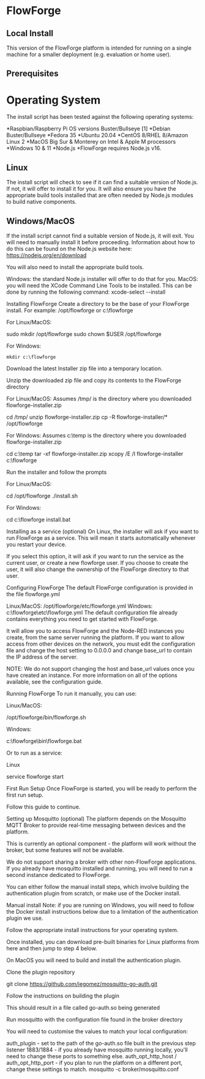 # FlowForge

## Local Install
This version of the FlowForge platform is intended for running on a single machine for a smaller deployment (e.g. evaluation or home user).

## Prerequisites
# Operating System
The install script has been tested against the following operating systems:

*Raspbian/Raspberry Pi OS versions Buster/Bullseye [1]
*Debian Buster/Bullseye
*Fedora 35
*Ubuntu 20.04
*CentOS 8/RHEL 8/Amazon Linux 2
*MacOS Big Sur & Monterey on Intel & Apple M processors
*Windows 10 & 11
*Node.js
*FlowForge requires Node.js v16.

## Linux
The install script will check to see if it can find a suitable version of Node.js. If not, it will offer to install it for you. It will also ensure you have the appropriate build tools installed that are often needed by Node.js modules to build native components.

## Windows/MacOS
If the install script cannot find a suitable version of Node.js, it will exit. You will need to manually install it before proceeding. Information about how to do this can be found on the Node.js website here: https://nodejs.org/en/download

You will also need to install the appropriate build tools.

Windows: the standard Node.js installer will offer to do that for you.
MacOS: you will need the XCode Command Line Tools to be installed. This can be done by running the following 
command:
xcode-select --install

Installing FlowForge
Create a directory to be the base of your FlowForge install. For example: /opt/flowforge or c:\flowforge

For Linux/MacOS:

sudo mkdir /opt/flowforge
sudo chown $USER /opt/flowforge

For Windows:

    mkdir c:\flowforge

Download the latest Installer zip file into a temporary location.

Unzip the downloaded zip file and copy its contents to the FlowForge directory

For Linux/MacOS:
Assumes /tmp/ is the directory where you downloaded flowforge-installer.zip

cd /tmp/
unzip flowforge-installer.zip
cp -R flowforge-installer/* /opt/flowforge

For Windows:
Assumes c:\temp is the directory where you downloaded flowforge-installer.zip

cd c:\temp
tar -xf flowforge-installer.zip
xcopy /E /I flowforge-installer c:\flowforge

Run the installer and follow the prompts

For Linux/MacOS:

cd /opt/flowforge
./install.sh

For Windows:

cd c:\flowforge
install.bat

Installing as a service (optional)
On Linux, the installer will ask if you want to run FlowForge as a service. This will mean it starts automatically whenever you restart your device.

If you select this option, it will ask if you want to run the service as the current user, or create a new flowforge user. If you choose to create the user, it will also change the ownership of the FlowForge directory to that user.

Configuring FlowForge
The default FlowForge configuration is provided in the file flowforge.yml

Linux/MacOS: /opt/flowforge/etc/flowforge.yml
Windows: c:\flowforge\etc\flowforge.yml
The default configuration file already contains everything you need to get started with FlowForge.

It will allow you to access FlowForge and the Node-RED instances you create, from the same server running the platform. If you want to allow access from other devices on the network, you must edit the configuration file and change the host setting to 0.0.0.0 and change base_url to contain the IP address of the server.

NOTE: We do not support changing the host and base_url values once you have created an instance. For more information on all of the options available, see the configuration guide.

Running FlowForge
To run it manually, you can use:

Linux/MacOS:

/opt/flowforge/bin/flowforge.sh

Windows:

c:\flowforge\bin\flowforge.bat

Or to run as a service:

Linux

service flowforge start

First Run Setup
Once FlowForge is started, you will be ready to perform the first run setup.

Follow this guide to continue.

Setting up Mosquitto (optional)
The platform depends on the Mosquitto MQTT Broker to provide real-time messaging between devices and the platform.

This is currently an optional component - the platform will work without the broker, but some features will not be available.

We do not support sharing a broker with other non-FlowForge applications. If you already have mosquitto installed and running, you will need to run a second instance dedicated to FlowForge.

You can either follow the manual install steps, which involve building the authentication plugin from scratch, or make use of the Docker install.

Manual install
Note: if you are running on Windows, you will need to follow the Docker install instructions below due to a limitation of the authentication plugin we use.

Follow the appropriate install instructions for your operating system.

Once installed, you can download pre-built binaries for Linux platforms from here and then jump to step 4 below.

On MacOS you will need to build and install the authentication plugin.

Clone the plugin repository

git clone https://github.com/iegomez/mosquitto-go-auth.git

Follow the instructions on building the plugin

This should result in a file called go-auth.so being generated

Run mosquitto with the configuration file found in the broker directory

You will need to customise the values to match your local configuration:

auth_plugin - set to the path of the go-auth.so file built in the previous step
listener 1883/1884 - if you already have mosquitto running locally, you'll need to change these ports to something else.
auth_opt_http_host / auth_opt_http_port - if you plan to run the platform on a different port, change these settings to match.
mosquitto -c broker/mosquitto.conf

